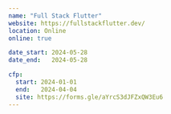```yaml
---
name: "Full Stack Flutter"
website: https://fullstackflutter.dev/
location: Online
online: true

date_start: 2024-05-28
date_end:   2024-05-28

cfp:
  start: 2024-01-01
  end:   2024-04-04
  site: https://forms.gle/aYrcS3dJFZxQW3Eu6
---
```

